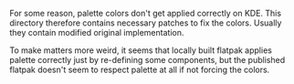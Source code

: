 For some reason, palette colors don't get applied correctly on KDE.
This directory therefore contains necessary patches to fix the colors. Usually they contain modified original implementation.

To make matters more weird, it seems that locally built flatpak applies palette correctly just by re-defining some components, but
the published flatpak doesn't seem to respect palette at all if not forcing the colors.
